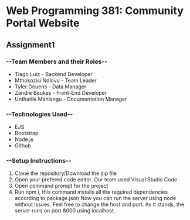 # Web Programming 381: Community Portal Website
## Assignment1

### --Team Members and their Roles--
* Tiago Luiz - Backend Developer
* Mthokozisi Ndlovu - Team Leader
* Tyler Geuens - Data Manager
* Zandre Beukes - Front-End Developer
* Unthatile Mahlangu - Documentation Manager

### --Technologies Used--
* EJS
* Bootstrap
* Node.js
* Github

### --Setup Instructions--
1. Clone the repository/Download the zip file
2. Open your prefered code editor. Our team used Visual Studio Code
3. Open command prompt for the project
4. Run npm i, this command installs all the required dependencies according to package.json
Now you can run the server using node without issues. Feel free to change the host and port. 
As it stands, the server runs on port 8000 using localhost.


